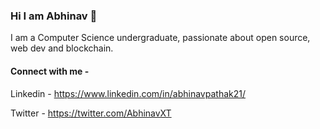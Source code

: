 ### Hi I am Abhinav 👋

 
I am a Computer Science undergraduate, passionate about open source, web dev and blockchain.

#### Connect with me -
Linkedin - https://www.linkedin.com/in/abhinavpathak21/

Twitter - https://twitter.com/AbhinavXT


